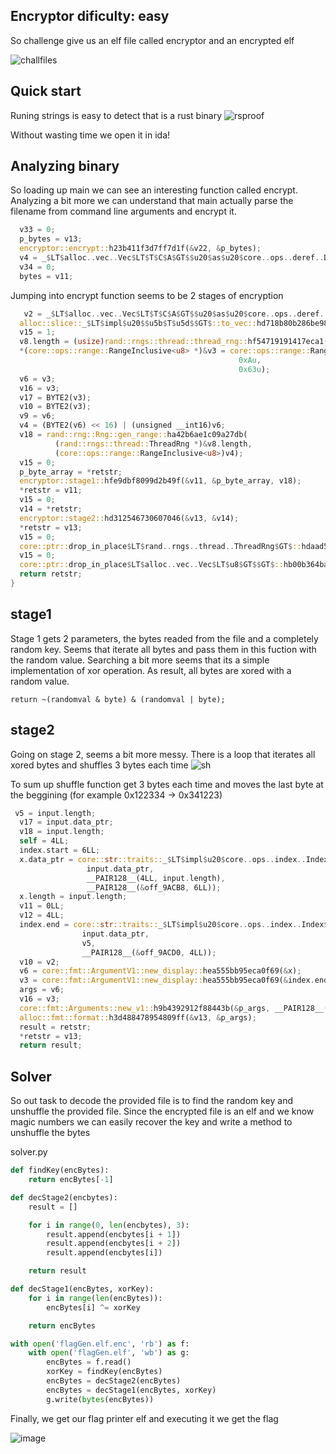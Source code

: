 Encryptor
dificulty: easy
----------------
So challenge give us an elf file called encryptor and an encrypted elf

![challfiles](https://github.com/YoungFlexerGR/challDev/assets/82509480/f845edea-42fb-4b4c-a9cb-e871380fff49)


Quick start
------------
Runing strings is easy to detect that is a rust binary
![rsproof](https://github.com/YoungFlexerGR/challDev/assets/82509480/ff3ac120-efd2-4585-8804-51760aa05098)

Without wasting time we open it in ida!

Analyzing binary
------------------------
So loading up main we can see an interesting function called encrypt. Analyzing a bit
more we can understand that main actually parse the filename from command line arguments 
and encrypt it.

```rust
  v33 = 0;
  p_bytes = v13;
  encryptor::encrypt::h23b411f3d7ff7d1f(&v22, &p_bytes);
  v4 = _$LT$alloc..vec..Vec$LT$T$C$A$GT$$u20$as$u20$core..ops..deref..Deref$GT$::deref::hb7bffd1cb81b9047(&v22);
  v34 = 0;
  bytes = v11;
```


Jumping into encrypt function seems to be 2 stages of encryption

```rust
   v2 = _$LT$alloc..vec..Vec$LT$T$C$A$GT$$u20$as$u20$core..ops..deref..Deref$GT$::deref::hb7bffd1cb81b9047(p_bytes);
  alloc::slice::_$LT$impl$u20$$u5b$T$u5d$$GT$::to_vec::hd718b80b286be983(retstr, v2);
  v15 = 1;
  v8.length = (usize)rand::rngs::thread::thread_rng::hf54719191417eca1();
  *(core::ops::range::RangeInclusive<u8> *)&v3 = core::ops::range::RangeInclusive$LT$Idx$GT$::new::h6a5462bd24cb8201(
                                                   0xAu,
                                                   0x63u);
  v6 = v3;
  v16 = v3;
  v17 = BYTE2(v3);
  v10 = BYTE2(v3);
  v9 = v6;
  v4 = (BYTE2(v6) << 16) | (unsigned __int16)v6;
  v18 = rand::rng::Rng::gen_range::ha42b6ae1c09a27db(
          (rand::rngs::thread::ThreadRng *)&v8.length,
          (core::ops::range::RangeInclusive<u8>)v4);
  v15 = 0;
  p_byte_array = *retstr;
  encryptor::stage1::hfe9dbf8099d2b49f(&v11, &p_byte_array, v18);
  *retstr = v11;
  v15 = 0;
  v14 = *retstr;
  encryptor::stage2::hd312546730607046(&v13, &v14);
  *retstr = v13;
  v15 = 0;
  core::ptr::drop_in_place$LT$rand..rngs..thread..ThreadRng$GT$::hdaad59d6b546f6dc((rand::rngs::thread::ThreadRng *)&v8.length);
  v15 = 0;
  core::ptr::drop_in_place$LT$alloc..vec..Vec$LT$u8$GT$$GT$::hb00b364ba1638373(p_bytes);
  return retstr;
}
```

stage1
---------
Stage 1 gets 2 parameters, the bytes readed from the file and a completely random key.
Seems that iterate all bytes and pass them in this fuction with the random value. Searching a bit more seems that its a simple implementation of xor operation.
As result, all bytes are xored with a random value. 
```
return ~(randomval & byte) & (randomval | byte);
```

stage2
---------------
Going on stage 2, seems a bit more messy. There is a loop that iterates all xored bytes and shuffles 3 bytes each time 
![sh](https://github.com/YoungFlexerGR/challDev/assets/82509480/0b9a29e5-d5ea-4fbd-9b8c-9f98de48e427)

To sum up shuffle function get 3 bytes each time and moves the last byte at the beggining 
(for example 0x122334 -> 0x341223) 
```rust
 v5 = input.length;
  v17 = input.data_ptr;
  v18 = input.length;
  self = 4LL;
  index.start = 6LL;
  x.data_ptr = core::str::traits::_$LT$impl$u20$core..ops..index..Index$LT$I$GT$$u20$for$u20$str$GT$::index::h2a087c6aaad94111(
                 input.data_ptr,
                 __PAIR128__(4LL, input.length),
                 __PAIR128__(&off_9ACB8, 6LL));
  x.length = input.length;
  v11 = 0LL;
  v12 = 4LL;
  index.end = core::str::traits::_$LT$impl$u20$core..ops..index..Index$LT$I$GT$$u20$for$u20$str$GT$::index::h2a087c6aaad94111(
                input.data_ptr,
                v5,
                __PAIR128__(&off_9ACD0, 4LL));
  v10 = v2;
  v6 = core::fmt::ArgumentV1::new_display::hea555bb95eca0f69(&x);
  v3 = core::fmt::ArgumentV1::new_display::hea555bb95eca0f69(&index.end);
  args = v6;
  v16 = v3;
  core::fmt::Arguments::new_v1::h9b4392912f88443b(&p_args, __PAIR128__(2LL, &stru_9ACE8), __PAIR128__(2LL, &args));
  alloc::fmt::format::h3d488478954809ff(&v13, &p_args);
  result = retstr;
  *retstr = v13;
  return result;
```

Solver
--------
So out task to decode the provided file is to find the random key and unshuffle the provided file.
Since the encrypted file is an elf and we know magic numbers we can easily recover the key and write a method to unshuffle the bytes 

solver.py
```py
def findKey(encBytes):
    return encBytes[-1]

def decStage2(encbytes):
    result = []

    for i in range(0, len(encbytes), 3):
        result.append(encbytes[i + 1])
        result.append(encbytes[i + 2])
        result.append(encbytes[i])

    return result

def decStage1(encBytes, xorKey):
    for i in range(len(encBytes)):
        encBytes[i] ^= xorKey

    return encBytes

with open('flagGen.elf.enc', 'rb') as f:
    with open('flagGen.elf', 'wb') as g:
        encBytes = f.read()
        xorKey = findKey(encBytes)
        encBytes = decStage2(encBytes)
        encBytes = decStage1(encBytes, xorKey)
        g.write(bytes(encBytes))
```
Finally, we get our flag printer elf and executing it we get the flag

![image](https://github.com/YoungFlexerGR/challDev/assets/82509480/5c2a7f7a-edc2-4b3d-9343-2bec6d595d3e)













